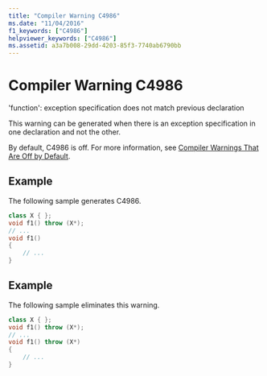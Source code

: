 ```yaml
---
title: "Compiler Warning C4986"
ms.date: "11/04/2016"
f1_keywords: ["C4986"]
helpviewer_keywords: ["C4986"]
ms.assetid: a3a7b008-29dd-4203-85f3-7740ab6790bb
---
```

# Compiler Warning C4986

'function': exception specification does not match previous declaration

This warning can be generated when there is an exception specification in one declaration and not the other.

By default, C4986 is off. For more information, see [Compiler Warnings That Are Off by Default](../../preprocessor/compiler-warnings-that-are-off-by-default.md).

## Example

The following sample generates C4986.

```cpp
class X { };
void f1() throw (X*);
// ...
void f1()
{
    // ...
}
```

## Example

The following sample eliminates this warning.

```cpp
class X { };
void f1() throw (X*);
// ...
void f1() throw (X*)
{
    // ...
}
```
